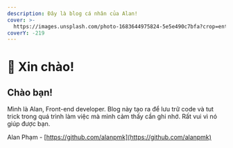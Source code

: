 ```yaml
---
description: Đây là blog cá nhân của Alan!
cover: >-
  https://images.unsplash.com/photo-1683644975824-5e5e490c7bfa?crop=entropy&cs=srgb&fm=jpg&ixid=M3wxOTcwMjR8MHwxfHNlYXJjaHwxfHxsJUUxJUJBJUExbmclMjBzJUM2JUExbnxlbnwwfHx8fDE2ODg0NTc1NDV8MA&ixlib=rb-4.0.3&q=85
coverY: -219
---
```


# 👋 Xin chào!

## Chào bạn!

Mình là Alan, Front-end developer. Blog này tạo ra để lưu trữ code và tut trick trong quá trình làm việc mà mình cảm thấy cần ghi nhớ. Rất vui vì nó giúp được bạn.&#x20;

Alan Phạm - [https://github.com/alanpmk](https://github.com/alanpmk)
